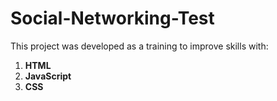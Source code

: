 # Social-Networking-Test

This project was developed as a training to improve skills with:

1. **HTML** 
2. **JavaScript**
3. **CSS**
